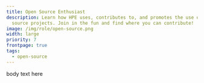 ```yaml
---
title: Open Source Enthusiast
description: Learn how HPE uses, contributes to, and promotes the use of open
  source projects. Join in the fun and find where you can contribute!
image: /img/role/open-source.png
width: large
priority: 7
frontpage: true
tags:
  - open-source
---
```

body text here
